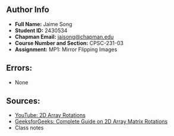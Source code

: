 ## Author Info
- **Full Name:** Jaime Song
- **Student ID:** 2430534
- **Chapman Email:** jaisong@chapman.edu
- **Course Number and Section:** CPSC-231-03
- **Assignment:** MP1: Mirror Flipping Images

## Errors:
- None

## Sources:
- [YouTube: 2D Array Rotations](https://www.youtube.com/watch?v=kEQXKthodcs)
- [GeeksforGeeks: Complete Guide on 2D Array Matrix Rotations](https://www.geeksforgeeks.org/complete-guide-on-2d-array-matrix-rotations/)
- Class notes

